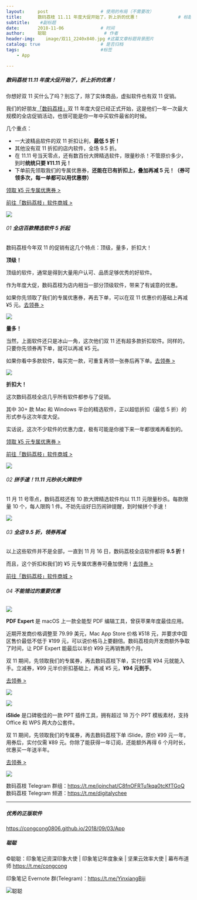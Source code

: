 ```yaml
---
layout:     post                    # 使用的布局（不需要改）
title:      数码荔枝 11.11 年度大促开始了，折上折的优惠！               # 标题 
subtitle:    #副标题
date:       2018-11-06              # 时间
author:     聪聪                      # 作者
header-img:    image/双11_2240x840.jpg #这篇文章标题背景图片
catalog: true                       # 是否归档
tags:                               #标签
    - App

---
```


##### 数码荔枝 11.11 年度大促开始了，折上折的优惠！

你想好双 11 买什么了吗？别忘了，除了实体商品，虚拟软件也有双 11 促销。

我们的好朋友[「数码荔枝」](https://www.lizhi.io)双 11 年度大促已经正式开始，这是他们一年一次最大规模的全店促销活动，也很可能是你一年中买软件最省的时候。

几个重点：

- 一大波精品软件的双 11 折扣让利，**最低 5 折！**
- 其他没有双 11 折扣的店内软件，全场 9.5 折。
- 在 11.11 号当天零点，还有数百份大牌精选软件，限量秒杀！不管原价多少，到时**统统只要 ¥11.11 元！**
- 下单前先领取我们的专属优惠券，**还能在已有折扣上，叠加再减 5 元！（券可领多次，每一单都可以用优惠劵）**

[领取 ¥5 元专属优惠券 >](https://partner.lizhi.io/congcong/cp)<br>

[前往「数码荔枝」软件商城 >](https://lizhi.io/store)

![](http://ww1.sinaimg.cn/large/9b84e6acgy1fwy9rex3xaj20ku0gotaq.jpg)

###### 01 **全店百款精选软件 5 折起**

数码荔枝今年双 11 的促销有这几个特点：顶级，量多，折扣大！

**顶级！**

顶级的软件，通常是得到大量用户认可、品质足够优秀的好软件。

作为年度大促，数码荔枝为店内相当一部分顶级软件，带来了有诚意的优惠。

如果你先领取了我们的专属优惠券，再去下单，可以在双 11 优惠价的基础上再减 ¥5 元。[去领券 >](https://partner.lizhi.io/congcong/cp) 

![](http://ww1.sinaimg.cn/large/9b84e6acgy1fwy9r9lxd9j214j30ke22.jpg)

**量多！**

当然，上面软件还只是冰山一角，这次他们双 11 还有超多款折扣软件。同样的，只要你先领券再下单，就可以再减 ¥5 元。

如果你看中多款软件，每买完一款，可重复再领一张券后再下单。[去领券 >](https://partner.lizhi.io/congcong/cp) 

![](http://ww1.sinaimg.cn/large/9b84e6acgy1fwy9r5hnakj20h81kqak6.jpg)

**折扣大！**

这次数码荔枝全店几乎所有软件都参与了促销。

其中 30+ 款 Mac 和 Windows 平台的精选软件，正以超低折扣（最低 5 折）的形式参与这次年度大促。

实话说，这次不少软件的优惠力度，极有可能是你接下来一年都很难再看到的。

[领取 ¥5 元专属优惠券 >](https://partner.lizhi.io/congcong/cp)<br>

[前往「数码荔枝」软件商城 >](https://lizhi.io/store)

![](http://ww1.sinaimg.cn/large/9b84e6acgy1fwy9r0x389g20dw07iqmk.gif)

###### 02 **拼手速！11.11 元秒杀大牌软件**

11 月 11 号零点，数码荔枝还有 10 款大牌精选软件均以 11.11 元限量秒杀。每款限量 10 个，每人限购 1 件。不妨先设好日历闹钟提醒，到时候拼个手速！

![](http://ww1.sinaimg.cn/large/9b84e6acgy1fwy9quu21kj21680tgtsb.jpg)

###### 03 **全店 9.5 折，领券再减**

以上这些软件并不是全部，一直到 11 月 16 日，数码荔枝全店软件都将 **9.5 折！**

而且，这个折扣和我们的 ¥5 元专属优惠券可叠加使用！[去领券 >](https://partner.lizhi.io/congcong/cp)<br>

[前往「数码荔枝」软件商城 >](https://lizhi.io/store)

###### 04 **不能错过的重要优惠**

![](http://ww1.sinaimg.cn/large/9b84e6acgy1fwy9qomnwwj2074074jsa.jpg)

**PDF Expert** 是 macOS 上一款全能型 PDF 编辑工具，曾获苹果年度最佳应用。

近期开发商价格调整至 79.99 美元，Mac App Store 价格 ¥518 元，并要求中国区售价最低不低于 ¥199 元，可以说价格马上要翻倍。数码荔枝向开发商额外争取了时间，让 PDF Expert 能最后以半价 ¥99 元再销售两个月。

双 11 期间，先领取我们的专属券，再去数码荔枝下单，实付仅需 ¥94 元就能入手。立减券，¥99 元半价折扣基础上，再减 ¥5 元，**¥94 元到手**。

[去领券 >](https://partner.lizhi.io/congcong/pdf_expert_for_mac)

![](http://ww1.sinaimg.cn/large/9b84e6acgy1fwy9qioky0j21720mbax9.jpg)

![](http://ww1.sinaimg.cn/large/9b84e6acgy1fwy9qcrt2ej203c03caa1.jpg)

**iSlide** 是口碑极佳的一款 PPT 插件工具，拥有超过 18 万个 PPT 模板素材，支持 Office 和 WPS 两大办公套件。

双 11 期间，先领取我们的专属券，再去数码荔枝下单 iSlide，原价 ¥99 元一年，用券后，实付仅需 ¥89 元。你除了能获得一年订阅，还能额外再得 6 个月时长，优惠买一年送半年。

[去领券 >](https://partner.lizhi.io/congcong/islide)

![](http://ww1.sinaimg.cn/large/9b84e6acgy1fwy9q4ur6pj20xc09rjth.jpg)

数码荔枝 Telegram 群组：<https://t.me/joinchat/C8fnOFRTu1kqa0tcKfTGoQ><br>
数码荔枝 Telegram 频道：<https://t.me/digitalychee>

---

##### 优秀的正版软件
<https://congcong0806.github.io/2018/09/03/App>

##### 聪聪
&copy;聪聪：印象笔记资深印象大使 | 印象笔记年度象亲 | 坚果云效率大使 | 幕布布道师 <https://t.me/congcong>

印象笔记 Evernote 群(Telegram)：<https://t.me/YinxiangBiji>

![聪聪](https://i.v2ex.co/3wc207g5.png)
